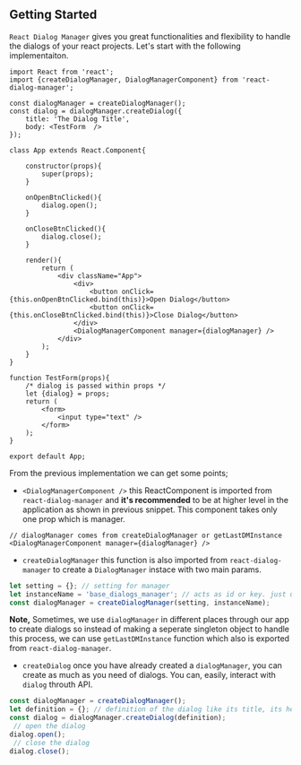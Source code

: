 ## Getting Started
`React Dialog Manager` gives you great functionalities and flexibility to handle the dialogs of your react projects. Let's start with the following implementaiton.
```JSX
import React from 'react';
import {createDialogManager, DialogManagerComponent} from 'react-dialog-manager';

const dialogManager = createDialogManager();
const dialog = dialogManager.createDialog({
	title: 'The Dialog Title',
	body: <TestForm  />
});

class App extends React.Component{

	constructor(props){
		super(props);
	}

	onOpenBtnClicked(){
		dialog.open();
	}

	onCloseBtnClicked(){
		dialog.close();
	}

	render(){
		return (
			<div className="App">
				<div>
					<button onClick={this.onOpenBtnClicked.bind(this)}>Open Dialog</button>
					<button onClick={this.onCloseBtnClicked.bind(this)}>Close Dialog</button>
				</div>
				<DialogManagerComponent manager={dialogManager} />
			</div>
		);
	}
}

function TestForm(props){
	/* dialog is passed within props */
	let {dialog} = props;
	return (
		<form>
			<input type="text" />
		</form>
	);
}

export default App;
```
From the previous implementation we can get some points; 
* `<DialogManagerComponent />` this ReactComponent is imported from `react-dialog-manager` and **it's recommended** to be at higher level in the application as shown in previous snippet. This component takes only one prop which is manager.
```JSX
// dialogManager comes from createDialogManager or getLastDMInstance
<DialogManagerComponent manager={dialogManager} />
```

* `createDialogManager` this function is also imported from `react-dialog-manager` to create a `DialogManager` instace with two main params.
```js
let setting = {}; // setting for manager
let instanceName = 'base_dialogs_manager'; // acts as id or key. just used for identification.
const dialogManager = createDialogManager(setting, instanceName);
```
 **Note,**  Sometimes, we use `dialogManager` in different places through our app to create dialogs so instead of making a seperate singleton object to handle this process, we can use `getLastDMInstance` function which also is exported from `react-dialog-manager`.

* `createDialog` once you have already created a `dialogManager`, you can create as much as you need of dialogs. You can, easily, interact with `dialog` throuth API.
```js
const dialogManager = createDialogManager();
let definition = {}; // definition of the dialog like its title, its header, its body ... etc.
const dialog = dialogManager.createDialog(definition);
 // open the dialog
dialog.open();
 // close the dialog
dialog.close();
```